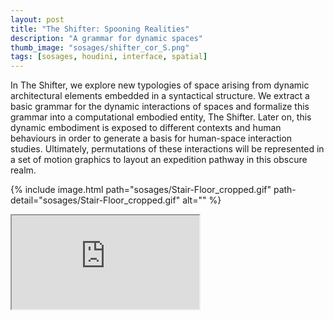 ```yaml
---
layout: post
title: "The Shifter: Spooning Realities"
description: "A grammar for dynamic spaces"
thumb_image: "sosages/shifter_cor_S.png"
tags: [sosages, houdini, interface, spatial]
---
```


In The Shifter, we explore new typologies of space arising from dynamic architectural elements embedded in a syntactical structure. We extract a basic grammar for the dynamic interactions of spaces and formalize this grammar into a computational embodied entity, The Shifter. Later on, this dynamic embodiment is exposed to different contexts and human behaviours in order to generate a basis for human-space interaction studies. Ultimately, permutations of these interactions will be represented in a set of motion graphics to layout an expedition pathway in this obscure realm.

{% include image.html path="sosages/Stair-Floor_cropped.gif"
                      path-detail="sosages/Stair-Floor_cropped.gif"
                      alt="" %}

<div class="embed-responsive embed-responsive-16by9">
  <iframe src="https://player.vimeo.com/video/437736827" allowfullscreen></iframe>
</div>
